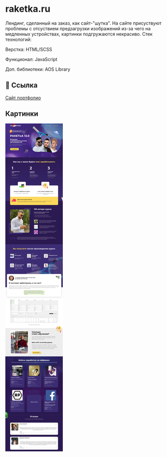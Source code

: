 # raketka.ru
Лендинг, сделанный на заказ, как сайт-"шутка". На сайте присуствуют проблемы с отсуствием предзагрузки изображений из-за чего на медленных устройствах, картинки подгружаются некрасиво.
Стек технологий:

Верстка: HTML/SCSS

Функционал: JavaScript

Доп. библиотеки: AOS Library


## 🔗 Ссылка

 [Сайт портфолио](https://alexfedd.github.io/raketka)


## Картинки
![](https://github.com/alexfedd/raketka.ru/blob/bf2b18bfbb6d62b37231e1c680a1489b8c19e2d9/alexfedd.github.io_raketka_.jpg)

